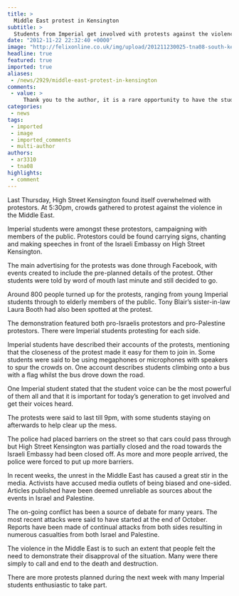 ```yaml
---
title: >
  Middle East protest in Kensington
subtitle: >
  Students from Imperial get involved with protests against the violence in the Middle East. Protests blocks off parts of High Street Kensington
date: "2012-11-22 22:32:40 +0000"
image: "http://felixonline.co.uk/img/upload/201211230025-tna08-south-kensington2.jpg"
headline: true
featured: true
imported: true
aliases:
 - /news/2929/middle-east-protest-in-kensington
comments:
 - value: >
     Thank you to the author, it is a rare opportunity to have the students' political opinions expressed despite university being THE time for most people to be active in politics. <br> <br>Perhaps the author of the article could have mentioned more facts, namely, the statistics of human life list and of damage? Facts are non-biased, so to say 3-5 Israelis and over 100 Palestinians including approximately 40 children were killed - is that biased? To say the damage to Israeli infrastructure was virtually nil, especially with the sophisticated US-sponsored military technology, while Gaza's agriculture, educational, governmental and housing infrastructure was torn to shreds - does these realities demand us to bend over backwards to conform to Western media's perception of 'neutrality'?
categories:
 - news
tags:
 - imported
 - image
 - imported_comments
 - multi-author
authors:
 - ar3310
 - tna08
highlights:
 - comment
---
```


Last Thursday, High Street Kensington found itself overwhelmed with protestors. At 5:30pm, crowds gathered to protest against the violence in the Middle East.

Imperial students were amongst these protestors, campaigning with members of the public. Protestors could be found carrying signs, chanting and making speeches in front of the Israeli Embassy on High Street Kensington.

The main advertising for the protests was done through Facebook, with events created to include the pre-planned details of the protest. Other students were told by word of mouth last minute and still decided to go.

Around 800 people turned up for the protests, ranging from young Imperial students through to elderly members of the public. Tony Blair’s sister-in-law Laura Booth had also been spotted at the protest.

The demonstration featured both pro-Israelis protestors and pro-Palestine protestors. There were Imperial students protesting for each side.

Imperial students have described their accounts of the protests, mentioning that the closeness of the protest made it easy for them to join in. Some students were said to be using megaphones or microphones with speakers to spur the crowds on. One account describes students climbing onto a bus with a flag whilst the bus drove down the road.

One Imperial student stated that the student voice can be the most powerful of them all and that it is important for today’s generation to get involved and get their voices heard.

The protests were said to last till 9pm, with some students staying on afterwards to help clear up the mess.

The police had placed barriers on the street so that cars could pass through but High Street Kensington was partially closed and the road towards the Israeli Embassy had been closed off. As more and more people arrived, the police were forced to put up more barriers.

In recent weeks, the unrest in the Middle East has caused a great stir in the media. Activists have accused media outlets of being biased and one-sided. Articles published have been deemed unreliable as sources about the events in Israel and Palestine.

The on-going conflict has been a source of debate for many years. The most recent attacks were said to have started at the end of October. Reports have been made of continual attacks from both sides resulting in numerous casualties from both Israel and Palestine.

The violence in the Middle East is to such an extent that people felt the need to demonstrate their disapproval of the situation. Many were there simply to call and end to the death and destruction.

There are more protests planned during the next week with many Imperial students enthusiastic to take part.
